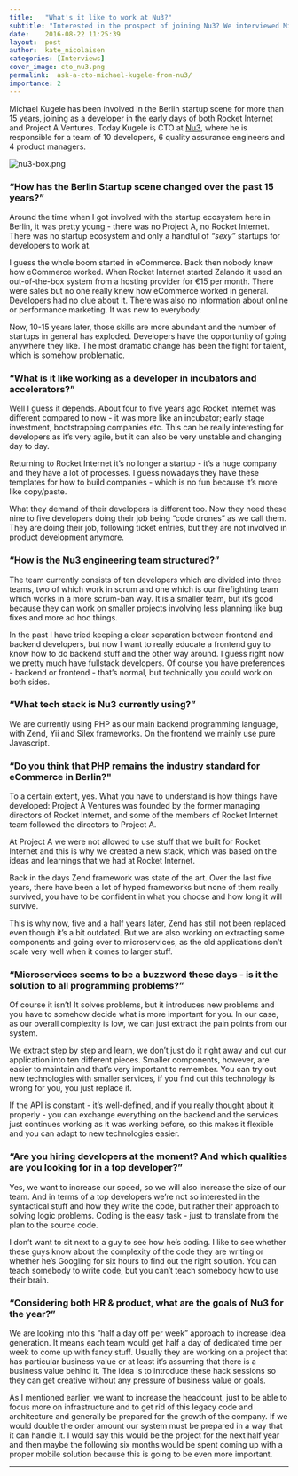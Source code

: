 ```yaml
---
title:   "What's it like to work at Nu3?"
subtitle: "Interested in the prospect of joining Nu3? We interviewed Michael Kugele, CTO at Nu3, to discuss the organization of the company's engineering team, what they look for when hiring developers and how Berlin's startup scene has changed over the last 15 years."
date:    2016-08-22 11:25:39
layout:  post
author:  kate_nicolaisen
categories: [Interviews]
cover_image: cto_nu3.png
permalink:  ask-a-cto-michael-kugele-from-nu3/
importance: 2
---
```


Michael Kugele has been involved in the Berlin startup scene for more than 15 years, joining as a developer in the early days of both Rocket Internet and Project A Ventures. Today Kugele is CTO at [Nu3][2], where he is responsible for a team of 10 developers, 6 quality assurance engineers and 4 product managers.

<!--more-->

![nu3-box.png](/assets/images/nu3-box.png)

### “How has the Berlin Startup scene changed over the past 15 years?”

Around the time when I got involved with the startup ecosystem here in Berlin, it was pretty young - there was no Project A, no Rocket Internet. There was no startup ecosystem and only a handful of *“sexy”* startups for developers to work at.

I guess the whole boom started in eCommerce. Back then nobody knew how eCommerce worked. When Rocket Internet started Zalando it used an out-of-the-box system from a hosting provider for €15 per month. There were sales but no one really knew how eCommerce worked in general. Developers had no clue about it. There was also no information about online or performance marketing. It was new to everybody.

Now, 10-15 years later, those skills are more abundant and the number of startups in general has exploded. Developers have the opportunity of going anywhere they like. The most dramatic change has been the fight for talent, which is somehow problematic.

### “What is it like working as a developer in incubators and accelerators?”

Well I guess it depends. About four to five years ago Rocket Internet was different compared to now - it was more like an incubator; early stage investment, bootstrapping companies etc. This can be really interesting for developers as it’s very agile, but it can also be very unstable and changing day to day.

Returning to Rocket Internet it’s no longer a startup - it’s a huge company and they have a lot of processes. I guess nowadays they have these templates for how to build companies - which is no fun because it’s more like copy/paste.

What they demand of their developers is different too. Now they need these nine to five developers doing their job being “code drones” as we call them. They are doing their job, following ticket entries, but they are not involved in product development anymore.

### “How is the Nu3 engineering team structured?”

The team currently consists of ten developers which are divided into three teams, two of which work in scrum and one which is our firefighting team which works in a more scrum-ban way. It is a smaller team, but it’s good because they can work on smaller projects involving less planning like bug fixes and more ad hoc things.

In the past I have tried keeping a clear separation between frontend and backend developers, but now I want to really educate a frontend guy to know how to do backend stuff and the other way around. I guess right now we pretty much have fullstack developers. Of course you have preferences - backend or frontend - that’s normal, but technically you could work on both sides.

### “What tech stack is Nu3 currently using?”

We are currently using PHP as our main backend programming language, with Zend, Yii and Silex frameworks. On the frontend we mainly use pure Javascript.

### “Do you think that PHP remains the industry standard for eCommerce in Berlin?"

To a certain extent, yes. What you have to understand is how things have developed: Project A Ventures was founded by the former managing directors of Rocket Internet, and some of the members of Rocket Internet team followed the directors to Project A.

At Project A we were not allowed to use stuff that we built for Rocket Internet and this is why we created a new stack, which was based on the ideas and learnings that we had at Rocket Internet.

Back in the days Zend framework was state of the art. Over the last five years, there have been a lot of hyped frameworks but none of them really survived, you have to be confident in what you choose and how long it will survive.

This is why now, five and a half years later, Zend has still not been replaced even though it’s a bit outdated. But we are also working on extracting some components and going over to microservices, as the old applications don’t scale very well when it comes to larger stuff.

### “Microservices seems to be a buzzword these days - is it the solution to all programming problems?”

Of course it isn’t! It solves problems, but it introduces new problems and you have to somehow decide what is more important for you. In our case, as our overall complexity is low, we can just extract the pain points from our system.

We extract step by step and learn, we don’t just do it right away and cut our application into ten different pieces. Smaller components, however, are easier to maintain and that’s very important to remember. You can try out new technologies with smaller services, if you find out this technology is wrong for you, you just replace it.

If the API is constant - it’s well-defined, and if you really thought about it properly - you can exchange everything on the backend and the services just continues working as it was working before, so this makes it flexible and you can adapt to new technologies easier.

### “Are you hiring developers at the moment? And which qualities are you looking for in a top developer?”

Yes, we want to increase our speed, so we will also increase the size of our team. And in terms of a top developers we’re not so interested in the syntactical stuff and how they write the code, but rather their approach to solving logic problems. Coding is the easy task - just to translate from the plan to the source code.

I don’t want to sit next to a guy to see how he’s coding. I like to see whether these guys know about the complexity of the code they are writing or whether he’s Googling for six hours to find out the right solution. You can teach somebody to write code, but you can’t teach somebody how to use their brain.

### “Considering both HR & product, what are the goals of Nu3 for the year?”

We are looking into this “half a day off per week” approach to increase idea generation. It means each team would get half a day of dedicated time per week to come up with fancy stuff. Usually they are working on a project that has particular business value or at least it’s assuming that there is a business value behind it. The idea is to introduce these hack sessions so they can get creative without any pressure of business value or goals.

As I mentioned earlier, we want to increase the headcount, just to be able to focus more on infrastructure and to get rid of this legacy code and architecture and generally be prepared for the growth of the company. If we would double the order amount our system must be prepared in a way that it can handle it. I would say this would be the project for the next half year and then maybe the following six months would be spent coming up with a proper mobile solution because this is going to be even more important.

* * *


[1]: https://app.honeypot.io/users/sign_up?utm_source=blog&utm_medium=organic&utm_term=e&utm_content=160803&utm_campaign=dev-no
[2]: https://www.nu3.com/

